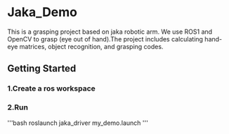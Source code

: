 # Jaka_Demo
This is a grasping project based on jaka robotic arm. We use ROS1 and OpenCV to grasp (eye out of hand).The project includes calculating hand-eye matrices, object recognition, and grasping codes.
## Getting Started
### 1.Create a ros workspace
### 2.Run
'''bash
   roslaunch jaka_driver my_demo.launch
'''

